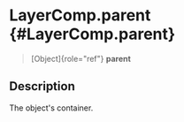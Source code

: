 LayerComp.parent {#LayerComp.parent}
================

> [Object]{role="ref"} **parent**

Description
-----------

The object\'s container.

